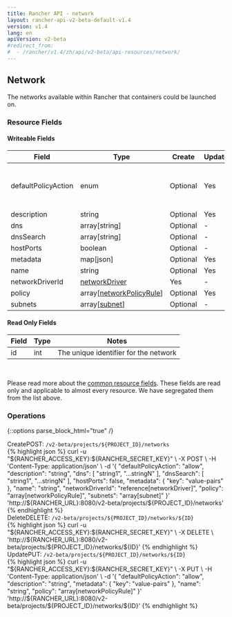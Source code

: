 ```yaml
---
title: Rancher API - network
layout: rancher-api-v2-beta-default-v1.4
version: v1.4
lang: en
apiVersion: v2-beta
#redirect_from:
#  - /rancher/v1.4/zh/api/v2-beta/api-resources/network/
---
```


## Network

The networks available within Rancher that containers could be launched on.

### Resource Fields

#### Writeable Fields

Field | Type | Create | Update | Default | Notes
---|---|---|---|---|---
defaultPolicyAction | enum | Optional | Yes | allow | The options are `allow`, `deny`.
description | string | Optional | Yes | - | 
dns | array[string] | Optional | - | - | 
dnsSearch | array[string] | Optional | - | - | 
hostPorts | boolean | Optional | - | - | 
metadata | map[json] | Optional | Yes | - | 
name | string | Optional | Yes | - | 
networkDriverId | [networkDriver]({{site.baseurl}}/rancher/{{page.version}}/{{page.lang}}/api/{{page.apiVersion}}/api-resources/networkDriver/) | Yes | - | - | 
policy | array[[networkPolicyRule]({{site.baseurl}}/rancher/{{page.version}}/{{page.lang}}/api/{{page.apiVersion}}/api-resources/networkPolicyRule/)] | Optional | Yes | - | 
subnets | array[[subnet]({{site.baseurl}}/rancher/{{page.version}}/{{page.lang}}/api/{{page.apiVersion}}/api-resources/subnet/)] | Optional | - | - | 


#### Read Only Fields

Field | Type   | Notes
---|---|---
id | int  | The unique identifier for the network


<br>

Please read more about the [common resource fields]({{site.baseurl}}/rancher/{{page.version}}/{{page.lang}}/api/{{page.apiVersion}}/common/). These fields are read only and applicable to almost every resource. We have segregated them from the list above.

### Operations
{::options parse_block_html="true" /}
<a id="create"></a>
<div class="action"><span class="header">Create<span class="headerright">POST:  <code>/v2-beta/projects/${PROJECT_ID}/networks</code></span></span>
<div class="action-contents"> {% highlight json %}
curl -u "${RANCHER_ACCESS_KEY}:${RANCHER_SECRET_KEY}" \
-X POST \
-H 'Content-Type: application/json' \
-d '{
	"defaultPolicyAction": "allow",
	"description": "string",
	"dns": [
		"string1",
		"...stringN"
	],
	"dnsSearch": [
		"string1",
		"...stringN"
	],
	"hostPorts": false,
	"metadata": {
		"key": "value-pairs"
	},
	"name": "string",
	"networkDriverId": "reference[networkDriver]",
	"policy": "array[networkPolicyRule]",
	"subnets": "array[subnet]"
}' 'http://${RANCHER_URL}:8080/v2-beta/projects/${PROJECT_ID}/networks'
{% endhighlight %}
</div></div>
<a id="delete"></a>
<div class="action"><span class="header">Delete<span class="headerright">DELETE:  <code>/v2-beta/projects/${PROJECT_ID}/networks/${ID}</code></span></span>
<div class="action-contents"> {% highlight json %}
curl -u "${RANCHER_ACCESS_KEY}:${RANCHER_SECRET_KEY}" \
-X DELETE \
'http://${RANCHER_URL}:8080/v2-beta/projects/${PROJECT_ID}/networks/${ID}'
{% endhighlight %}
</div></div>
<a id="update"></a>
<div class="action"><span class="header">Update<span class="headerright">PUT:  <code>/v2-beta/projects/${PROJECT_ID}/networks/${ID}</code></span></span>
<div class="action-contents"> {% highlight json %}
curl -u "${RANCHER_ACCESS_KEY}:${RANCHER_SECRET_KEY}" \
-X PUT \
-H 'Content-Type: application/json' \
-d '{
	"defaultPolicyAction": "allow",
	"description": "string",
	"metadata": {
		"key": "value-pairs"
	},
	"name": "string",
	"policy": "array[networkPolicyRule]"
}' 'http://${RANCHER_URL}:8080/v2-beta/projects/${PROJECT_ID}/networks/${ID}'
{% endhighlight %}
</div></div>



